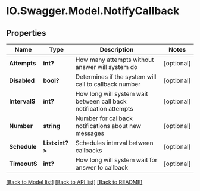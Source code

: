 # IO.Swagger.Model.NotifyCallback
## Properties

Name | Type | Description | Notes
------------ | ------------- | ------------- | -------------
**Attempts** | **int?** | How many attempts without answer will system do | [optional] 
**Disabled** | **bool?** | Determines if the system will call to callback number | [optional] 
**IntervalS** | **int?** | How long will system wait between call back notification attempts | [optional] 
**Number** | **string** | Number for callback notifications about new messages | [optional] 
**Schedule** | **List&lt;int?&gt;** | Schedules interval between callbacks | [optional] 
**TimeoutS** | **int?** | How long will system wait for answer to callback | [optional] 

[[Back to Model list]](../README.md#documentation-for-models) [[Back to API list]](../README.md#documentation-for-api-endpoints) [[Back to README]](../README.md)

